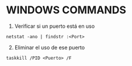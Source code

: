 # WINDOWS COMMANDS

1. Verificar si un puerto está en uso

```
netstat -ano | findstr :<Port>
```

2. Eliminar el uso de ese puerto

```
taskkill /PID <Puerto> /F
```